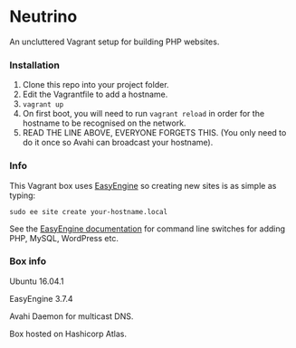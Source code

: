 # Neutrino
An uncluttered Vagrant setup for building PHP websites.

### Installation
1. Clone this repo into your project folder.
2. Edit the Vagrantfile to add a hostname.
3. `vagrant up`
4. On first boot, you will need to run `vagrant reload` in order for the hostname to be recognised on the network.
5. READ THE LINE ABOVE, EVERYONE FORGETS THIS. (You only need to do it once so Avahi can broadcast your hostname).

### Info
This Vagrant box uses [EasyEngine](https://easyengine.io) so creating new sites is as simple as typing:

`sudo ee site create your-hostname.local`

See the [EasyEngine documentation](https://easyengine.io/docs/) for command line switches for adding PHP, MySQL, WordPress etc.

### Box info
Ubuntu 16.04.1

EasyEngine 3.7.4

Avahi Daemon for multicast DNS.

Box hosted on Hashicorp Atlas.

